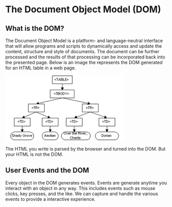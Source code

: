 # The Document Object Model (DOM)

## What is the DOM?

The Document Object Model is a platform- and language-neutral interface that will allow programs and scripts to dynamically access and update the content, structure and style of documents. The document can be further processed and the results of that processing can be incorporated back into the presented page. Below is an image the represents the DOM generated for an HTML table in a web page.

![Example DOM Instance](./img/dom.gif)

The HTML you write is parsed by the browser and turned into the DOM. But your HTML is not the DOM.

## User Events and the DOM

Every object in the DOM generates events. Events are generate anytime you interact with an object in any way. This includes events such as mouse clicks, key presses, and the like. We can capture and handle the various events to provide a interactive experience.
